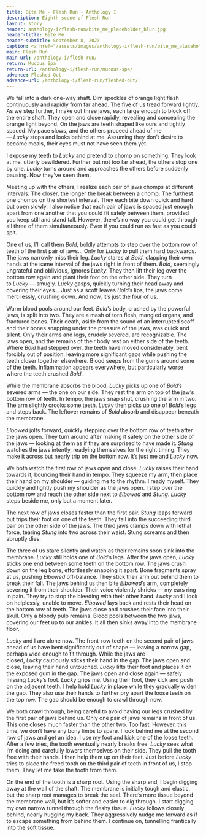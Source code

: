 ```yaml
---
title: Bite Me - Flesh Run - Anthology I
description: Eighth scene of Flesh Run
layout: story
header: anthology-i/flesh-run/bite_me_placeholder_blur.jpg
header-title: Bite Me
header-subtitle: September 8, 2023
caption: <a href="/assets/images/anthology-i/flesh-run/bite_me_placeholder.jpg" target="_blank">AI placeholder artwork</a> generated using <a href="https://creator.nightcafe.studio/creation/BRuyOXRG0OyxsEykBo1I" target="_blank">SD 1.5</a> — <a href="https://creativecommons.org/publicdomain/zero/1.0/" target="_blank">CC0 1.0</a>
main: Flesh Run
main-url: /anthology-i/flesh-run/
return: Mucous Spa
return-url: /anthology-i/flesh-run/mucous-spa/
advance: Fleshed Out
advance-url: /anthology-i/flesh-run/fleshed-out/
---
```


We fall into a dark one-way shaft. Dim speckles of orange light flash continuously and rapidly from far ahead. The five of us tread forward lightly. As we step further, I make out three jaws, each large enough to block off the entire shaft. They open and close rapidly, revealing and concealing the orange light beyond. On the jaws are teeth shaped like ours and tightly spaced. My pace slows, and the others proceed ahead of me — *Lucky* stops and looks behind at me. Assuming they don’t desire to become meals, their eyes must not have seen them yet.

I expose my teeth to *Lucky* and pretend to chomp on something. They look at me, utterly bewildered. Further but not too far ahead, the others stop one by one. *Lucky* turns around and approaches the others before suddenly pausing. Now they’ve seen them.

Meeting up with the others, I realize each pair of jaws chomps at different intervals. The closer, the longer the break between a chomp. The furthest one chomps on the shortest interval. They each bite down quick and hard but open slowly. I also notice that each pair of jaws is spaced just enough apart from one another that you could fit safely between them, provided you keep still and stand tall. However, there’s no way you could get through all three of them simultaneously. Even if you could run as fast as you could spit.

One of us, I’ll call them *Bold*, boldly attempts to step over the bottom row of teeth of the first pair of jaws… Only for *Lucky* to pull them hard backwards. The jaws narrowly miss their leg. *Lucky* stares at *Bold*, clapping their own hands at the same interval of the jaws right in front of them. *Bold*, seemingly ungrateful and oblivious, ignores *Lucky*. They then lift their leg over the bottom row again and plant their foot on the other side. They turn to *Lucky* — smugly. *Lucky* gasps, quickly turning their head away and covering their eyes… Just as a scoff leaves *Bold*’s lips, the jaws come mercilessly, crushing down. And now, it’s just the four of us.

Warm blood pools around our feet. *Bold*’s body, crushed by the powerful jaws, is split into two. They are a mash of torn flesh, mangled organs, and fractured bones. Their death, aside from the sound of an interrupted scoff and their bones snapping under the pressure of the jaws, was quick and silent. Only their arms and legs, crudely severed, are recognizable. The jaws open, and the remains of their body rest on either side of the teeth. Where *Bold* had stepped over, the teeth have moved considerably, bent forcibly out of position, leaving more significant gaps while pushing the teeth closer together elsewhere. Blood seeps from the gums around some of the teeth. Inflammation appears everywhere, but particularly worse where the teeth crushed *Bold*.

While the membrane absorbs the blood, *Lucky* picks up one of *Bold*’s severed arms — the one on our side. They rest the arm on top of the jaw’s bottom row of teeth. In tempo, the jaws snap shut, crushing the arm in two. The arm slightly crooks some teeth. *Lucky* then picks up one of *Bold*’s legs and steps back. The leftover remains of *Bold* absorb and disappear beneath the membrane.

*Elbowed* jolts forward, quickly stepping over the bottom row of teeth after the jaws open. They turn around after making it safely on the other side of the jaws — looking at them as if they are surprised to have made it. *Stung* watches the jaws intently, readying themselves for the right timing. They make it across but nearly trip on the bottom row. It’s just me and *Lucky* now.

We both watch the first row of jaws open and close. *Lucky* raises their hand towards it, bouncing their hand in tempo. They squeeze my arm, then place their hand on my shoulder — guiding me to the rhythm. I ready myself. They quickly and lightly push my shoulder as the jaws open. I step over the bottom row and reach the other side next to *Elbowed* and *Stung*. *Lucky* steps beside me, only but a moment later.

The next row of jaws closes faster than the first pair. *Stung* leaps forward but trips their foot on one of the teeth. They fall into the succeeding third pair on the other side of the jaws. The third jaws clamps down with lethal force, tearing *Stung* into two across their waist. Stung screams and then abruptly dies.

The three of us stare silently and watch as their remains soon sink into the membrane. *Lucky* still holds one of *Bold*’s legs. After the jaws open, *Lucky* sticks one end between some teeth on the bottom row. The jaws crush down on the leg bone, effortlessly snapping it apart. Bone fragments spray at us, pushing *Elbowed* off-balance. They stick their arm out behind them to break their fall. The jaws behind us then bite *Elbowed*’s arm, completely severing it from their shoulder. Their voice violently shrieks — my ears ring in pain. They try to stop the bleeding with their other hand. *Lucky* and I look on helplessly, unable to move. *Elbowed* lays back and rests their head on the bottom row of teeth. The jaws close and crushes their face into their skull. Only a bloody pulp remains. Blood pools between the two jaws, covering our feet up to our ankles. It all then sinks away into the membrane floor.

*Lucky* and I are alone now. The front-row teeth on the second pair of jaws ahead of us have bent significantly out of shape — leaving a narrow gap, perhaps wide enough to fit through. While the jaws are closed, *Lucky* cautiously sticks their hand in the gap. The jaws open and close, leaving their hand untouched. *Lucky* lifts their foot and places it on the exposed gum in the gap. The jaws open and close again — safely missing *Lucky*’s foot. *Lucky* grips me. Using their foot, they kick and push on the adjacent teeth. I help hold *Lucky* in place while they gradually widen the gap. They also use their hands to further pry apart the loose teeth on the top row. The gap should be enough to crawl through now.

We both crawl through, being careful to avoid having our legs crushed by the first pair of jaws behind us. Only one pair of jaws remains in front of us. This one closes much faster than the other two. Too fast. However, this time, we don’t have any bony limbs to spare. I look behind me at the second row of jaws and get an idea. I use my foot and kick one of the loose teeth. After a few tries, the tooth eventually nearly breaks free. *Lucky* sees what I’m doing and carefully lowers themselves on their side. They pull the tooth free with their hands. I then help them up on their feet. Just before *Lucky* tries to place the freed tooth on the third pair of teeth in front of us, I stop them. They let me take the tooth from them.

On the end of the tooth is a sharp root. Using the sharp end, I begin digging away at the wall of the shaft. The membrane is initially tough and elastic, but the sharp root manages to break the seal. There’s more tissue beyond the membrane wall, but it’s softer and easier to dig through. I start digging my own narrow tunnel through the fleshy tissue. *Lucky* follows closely behind, nearly hugging my back. They aggressively nudge me forward as if to escape something from behind them. I continue on, tunnelling frantically into the soft tissue.